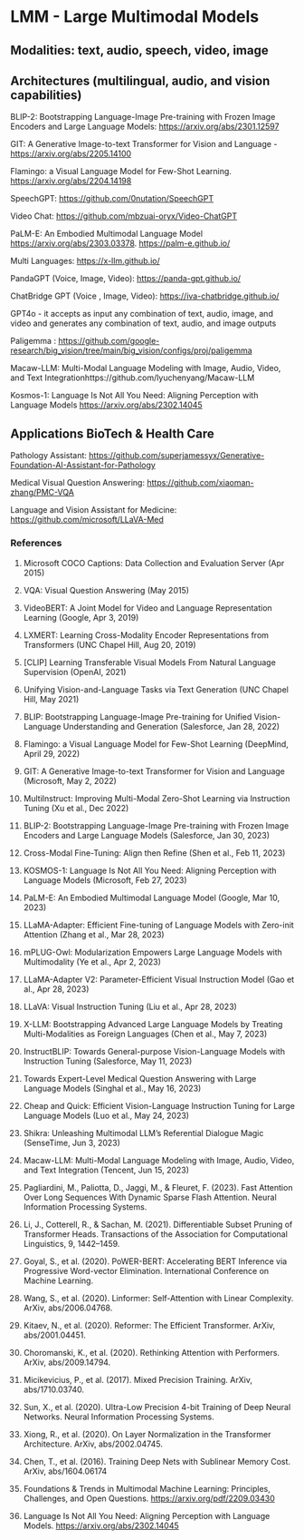 # LMM - Large Multimodal Models
## Modalities: text, audio, speech, video, image

## Architectures (multilingual, audio, and vision capabilities)
BLIP-2: Bootstrapping Language-Image Pre-training with Frozen Image Encoders and Large Language Models: https://arxiv.org/abs/2301.12597

GIT: A Generative Image-to-text Transformer for Vision and Language - https://arxiv.org/abs/2205.14100

Flamingo: a Visual Language Model for Few-Shot Learning. https://arxiv.org/abs/2204.14198

SpeechGPT: https://github.com/0nutation/SpeechGPT

Video Chat: https://github.com/mbzuai-oryx/Video-ChatGPT

PaLM-E: An Embodied Multimodal Language Model https://arxiv.org/abs/2303.03378. https://palm-e.github.io/

Multi Languages: https://x-llm.github.io/

PandaGPT (Voice, Image, Video): https://panda-gpt.github.io/

ChatBridge GPT (Voice , Image, Video): https://iva-chatbridge.github.io/

GPT4o - it accepts as input any combination of text, audio, image, and video and generates any combination of text, audio, and image outputs

Paligemma : https://github.com/google-research/big_vision/tree/main/big_vision/configs/proj/paligemma

Macaw-LLM: Multi-Modal Language Modeling with Image, Audio, Video, and Text Integrationhttps://github.com/lyuchenyang/Macaw-LLM

Kosmos-1: Language Is Not All You Need: Aligning Perception with Language Models https://arxiv.org/abs/2302.14045

## Applications BioTech & Health Care
Pathology Assistant: https://github.com/superjamessyx/Generative-Foundation-AI-Assistant-for-Pathology

Medical Visual Question Answering: https://github.com/xiaoman-zhang/PMC-VQA

Language and Vision Assistant for Medicine: https://github.com/microsoft/LLaVA-Med

### References
1. Microsoft COCO Captions: Data Collection and Evaluation Server (Apr 2015)
2. VQA: Visual Question Answering (May 2015)
3. VideoBERT: A Joint Model for Video and Language Representation Learning (Google, Apr 3, 2019)
4. LXMERT: Learning Cross-Modality Encoder Representations from Transformers (UNC Chapel Hill, Aug 20, 2019)
5. [CLIP] Learning Transferable Visual Models From Natural Language Supervision (OpenAI, 2021)
6. Unifying Vision-and-Language Tasks via Text Generation (UNC Chapel Hill, May 2021)
7. BLIP: Bootstrapping Language-Image Pre-training for Unified Vision-Language Understanding and Generation (Salesforce, Jan 28, 2022)
8. Flamingo: a Visual Language Model for Few-Shot Learning (DeepMind, April 29, 2022)
9. GIT: A Generative Image-to-text Transformer for Vision and Language (Microsoft, May 2, 2022)
1. MultiInstruct: Improving Multi-Modal Zero-Shot Learning via Instruction Tuning (Xu et al., Dec 2022)
1. BLIP-2: Bootstrapping Language-Image Pre-training with Frozen Image Encoders and Large Language Models (Salesforce, Jan 30, 2023)
1. Cross-Modal Fine-Tuning: Align then Refine (Shen et al., Feb 11, 2023)
1. KOSMOS-1: Language Is Not All You Need: Aligning Perception with Language Models (Microsoft, Feb 27, 2023)
1. PaLM-E: An Embodied Multimodal Language Model (Google, Mar 10, 2023)
1. LLaMA-Adapter: Efficient Fine-tuning of Language Models with Zero-init Attention (Zhang et al., Mar 28, 2023)
1. mPLUG-Owl: Modularization Empowers Large Language Models with Multimodality (Ye et al., Apr 2, 2023)
1. LLaMA-Adapter V2: Parameter-Efficient Visual Instruction Model (Gao et al., Apr 28, 2023)
1. LLaVA: Visual Instruction Tuning (Liu et al., Apr 28, 2023)
1. X-LLM: Bootstrapping Advanced Large Language Models by Treating Multi-Modalities as Foreign Languages (Chen et al., May 7, 2023)
1. InstructBLIP: Towards General-purpose Vision-Language Models with Instruction Tuning (Salesforce, May 11, 2023)
1. Towards Expert-Level Medical Question Answering with Large Language Models (Singhal et al., May 16, 2023)
1. Cheap and Quick: Efficient Vision-Language Instruction Tuning for Large Language Models (Luo et al., May 24, 2023)
1. Shikra: Unleashing Multimodal LLM’s Referential Dialogue Magic (SenseTime, Jun 3, 2023)
1. Macaw-LLM: Multi-Modal Language Modeling with Image, Audio, Video, and Text Integration (Tencent, Jun 15, 2023)


1. Pagliardini, M., Paliotta, D., Jaggi, M., & Fleuret, F. (2023). Fast Attention Over Long Sequences With Dynamic Sparse Flash Attention. Neural Information Processing Systems.
2. Li, J., Cotterell, R., & Sachan, M. (2021). Differentiable Subset Pruning of Transformer Heads. Transactions of the Association for Computational Linguistics, 9, 1442–1459.
3. Goyal, S., et al. (2020). PoWER-BERT: Accelerating BERT Inference via Progressive Word-vector Elimination. International Conference on Machine Learning.
4. Wang, S., et al. (2020). Linformer: Self-Attention with Linear Complexity. ArXiv, abs/2006.04768.
5. Kitaev, N., et al. (2020). Reformer: The Efficient Transformer. ArXiv, abs/2001.04451.
6. Choromanski, K., et al. (2020). Rethinking Attention with Performers. ArXiv, abs/2009.14794.
7. Micikevicius, P., et al. (2017). Mixed Precision Training. ArXiv, abs/1710.03740.
8. Sun, X., et al. (2020). Ultra-Low Precision 4-bit Training of Deep Neural Networks. Neural Information Processing Systems.
9. Xiong, R., et al. (2020). On Layer Normalization in the Transformer Architecture. ArXiv, abs/2002.04745.
10. Chen, T., et al. (2016). Training Deep Nets with Sublinear Memory Cost. ArXiv, abs/1604.06174
11. Foundations & Trends in Multimodal Machine Learning: Principles, Challenges, and Open Questions. https://arxiv.org/pdf/2209.03430
12. Language Is Not All You Need: Aligning Perception with Language Models. https://arxiv.org/abs/2302.14045

